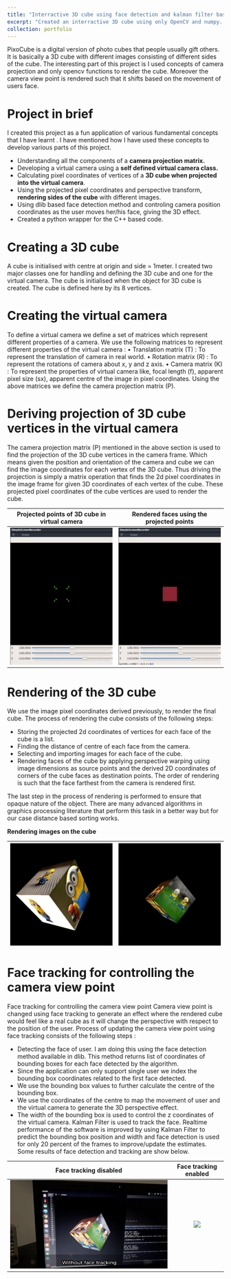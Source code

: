 ```yaml
---
title: "Interractive 3D cube using face detection and kalman filter based tracking"
excerpt: "Created an interractive 3D cube using only OpenCV and numpy. Rendering was also done using oply OpenCV and not using OpenGL<br/><img src='/images/pixocube.gif'>"
collection: portfolio
---
```


PixoCube is a digital version of photo cubes that people usually gift others. It is basically a 3D cube with different images consisting of different sides of the cube. The interesting part of this project is 
I used concepts of camera projection and only opencv functions to render the cube. Moreover the camera view point is rendered such that it shifts based on the movement of users face.  

Project in brief
================

I created this project as a fun application of various fundamental concepts that I have learnt . I have mentioned how I have used these concepts to develop
various parts of this project.
* Understanding all the components of a **camera projection matrix.**
* Developing a virtual camera using a **self defined virtual camera class.**
* Calculating pixel coordinates of vertices of a **3D cube when projected into the virtual camera**.
* Using the projected pixel coordinates and perspective transform, **rendering sides of the cube** with different images.
* Using dlib based face detection method and controling camera position coordinates as the user moves her/his face, giving the 3D effect.
* Created a python wrapper for the C++ based code.

Creating a 3D cube
==================
A cube is initialised with centre at origin and side = 1meter. I created two major classes one for handling and defining the 3D cube and one for the virtual camera. The cube is initialised when the object for 3D cube is created. The cube is defined here by its 8 vertices.

Creating the virtual camera
===========================
To define a virtual camera we define a set of matrices which represent different properties of a camera. We use the following matrices to represent different properties of the virtual camera : • Translation matrix (T) : To represent the translation of camera in real world. • Rotation matrix (R) : To represent the rotations of camera about x, y and z axis. • Camera matrix (K) : To represent the properties of virtual camera like, focal length (f), apparent pixel size (sx), apparent centre of the image in pixel coordinates. Using the above matrices we define the camera projection matrix (P).

Deriving projection of 3D cube vertices in the virtual camera
=============================================================
The camera projection matrix (P) mentioned in the above section is used to find the projection of the 3D cube vertices in the camera frame. Which means given the position and orientation of the camera and cube we can find the image coordinates for each vertex of the 3D cube. Thus driving the projection is simply a matrix operation that finds the 2d pixel coordinates in the image frame for given 3D coordinates of each vertex of the cube. These projected pixel coordinates of the cube vertices are used to render the cube.


| **Projected points of 3D cube in virtual camera** | **Rendered faces using the projected points** |
| :--------------------------------------------: | :----------------------------------------: |
|![](/images/proj1.gif) | ![](/images/proj2.gif) |


Rendering of the 3D cube
========================

We use the image pixel coordinates derived previously, to render the final cube. The process of rendering the cube consists of the following steps:

* Storing the projected 2d coordinates of vertices for each face of the cube is a list.
* Finding the distance of centre of each face from the camera.
* Selecting and importing images for each face of the cube.
* Rendering faces of the cube by applying perspective warping using image dimensions as source points and the derived 2D coordinates of corners of the cube faces as destination points. The order of rendering is such that the face farthest from the camera is rendered first.

The last step in the process of rendering is performed to ensure that opaque nature of the object. There are many advanced algorithms in graphics processing literature that perform this task in a better way but for our case distance based sorting works.

**Rendering images on the cube**

|![](/images/min1.png) | ![](/images/min2.png)|
| :--------------: | :----------------------: |


Face tracking for controlling the camera view point
===================================================

Face tracking for controlling the camera view point
Camera view point is changed using face tracking to generate an effect where the rendered cube would feel like a real cube as it will change the perspective with respect to the position of the user. Process of updating the camera view point using face tracking consists of the following steps :

* Detecting the face of user. I am doing this using the face detection method available in dlib. This method returns list of coordinates of bounding boxes for each face detected by the algorithm.
* Since the application can only support single user we index the bounding box coordinates related to the first face detected.
* We use the bounding box values to further calculate the centre of the bounding box.
* We use the coordinates of the centre to map the movement of user and the virtual camera to generate the 3D perspective effect.
* The width of the bounding box is used to control the z coordinates of the virtual camera.
Kalman Filter is used to track the face. Realtime performance of the software is improved by using Kalman Filter to predict the bounding box position and width and face detection is used for only 20 percent of the frames to improve/update the estimates. Some results of face detection and tracking are show below.

| **Face tracking disabled** | **Face tracking enabled** |
| :------------------------: | :-----------------------: |
|![](/images/gif1.gif) | ![](/images/gif3.gif) |



